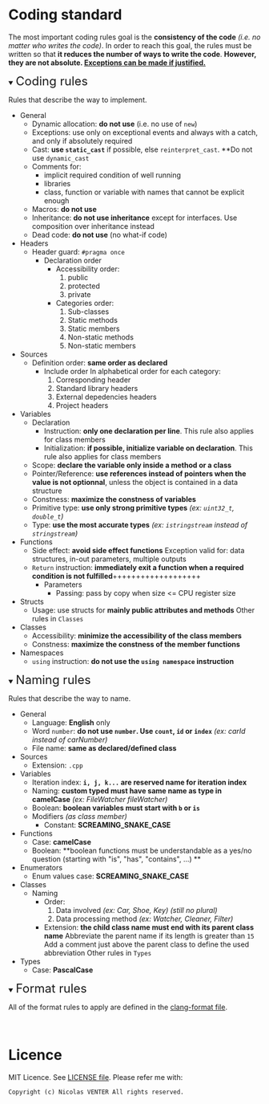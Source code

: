 # Coding standard

The most important coding rules goal is the **consistency of the code** *(i.e. no matter who writes the code)*.
In order to reach this goal, the rules must be written so that **it reduces the number of ways to write the code**.
<b>However, they are not absolute. <u>Exceptions can be made if justified.</u></b>

<details open><summary><font size="5" id="coding-rules">Coding rules</font></summary>

Rules that describe the way to implement.
- General
  - Dynamic allocation: **do not use** (i.e. no use of `new`)
  - Exceptions: use only on exceptional events and always with a catch, and only if absolutely required
  - Cast: **use `static_cast`** if possible, else `reinterpret_cast`. **Do not use `dynamic_cast`
  - Comments for:
    - implicit required condition of well running
    - libraries
    - class, function or variable with names that cannot be explicit enough
  - Macros: **do not use**
  - Inheritance: **do not use inheritance** except for interfaces. Use composition over inheritance instead
  - Dead code: **do not use** (no what-if code)
- Headers
  - Header guard: `#pragma once`
    - Declaration order
      - Accessibility order:
          1. public
          2. protected
          3. private
      - Categories order:
          1. Sub-classes
          2. Static methods
          3. Static members
          4. Non-static methods
          5. Non-static members
- Sources
  - Definition order: **same order as declared**
    - Include order
        In alphabetical order for each category:
        1. Corresponding header
        2. Standard library headers
        3. External depedencies headers
        4. Project headers
- Variables
  - Declaration
    - Instruction: **only one declaration per line**. This rule also applies for class members
    - Initialization: **if possible, initialize variable on declaration**. This rule also applies for class members
  - Scope: **declare the variable only inside a method or a class**
  - Pointer/Reference: **use references instead of pointers when the value is not optionnal**, unless the object is contained in a data structure
  - Constness: **maximize the constness of variables**
  - Primitive type: **use only strong primitive types** *(ex: `uint32_t`, `double_t`)*
  - Type: **use the most accurate types** *(ex: `istringstream` instead of `stringstream`)*
- Functions
  - Side effect: **avoid side effect functions**
      Exception valid for: data structures, in-out parameters, multiple outputs
  - `Return` instruction: **immediately exit a function when a required condition is not fulfilled**+++++++++++++++++++
    - Parameters 
      - Passing: pass by copy when size <= CPU register size
- Structs
  - Usage: use structs for **mainly public attributes and methods**
    Other rules in `Classes`
- Classes
  - Accessibility: **minimize the accessibility of the class members**
  - Constness: **maximize the constness of the member functions**
- Namespaces
  - `using` instruction: **do not use the `using namespace` instruction**
</details>

<details open><summary><font size="5" id="naming-rules">Naming rules</font></summary>

Rules that describe the way to name.
- General
  - Language: **English** only
  - Word `number`: **do not use `number`. Use `count`, `id` or `index`** *(ex: carId instead of carNumber)*
  - File name: **same as declared/defined class**
- Sources
  - Extension: `.cpp`
- Variables
  - Iteration index: **`i, j, k...` are reserved name for iteration index**
  - Naming: **custom typed must have same name as type in camelCase** *(ex: FileWatcher fileWatcher)*
  - Boolean: **boolean variables must start with `b` or `is`**
  - Modifiers *(as class member)*
    - Constant: **SCREAMING_SNAKE_CASE**
- Functions
  - Case: **camelCase**
  - Boolean: **boolean functions must be understandable as a yes/no question (starting with "is", "has", "contains", ...) **
- Enumerators
  - Enum values case: **SCREAMING_SNAKE_CASE**
- Classes
  - Naming
    - Order:
      1. Data involved *(ex: Car, Shoe, Key)* *(still no plural)*
      2. Data processing method *(ex: Watcher, Cleaner, Filter)*
    - Extension: **the child class name must end with its parent class name**
      Abbreviate the parent name if its length is greater than `15`
      Add a comment just above the parent class to define the used abbreviation
    Other rules in `Types`
- Types
  - Case: **PascalCase**
</details>

<details open><summary><font size="5" id="format-rules">Format rules</font></summary>

All of the format rules to apply are defined in the [clang-format file](.clang-format).
</details>
<br>

# Licence

MIT Licence. See [LICENSE file](LICENSE).
Please refer me with:

	Copyright (c) Nicolas VENTER All rights reserved.
